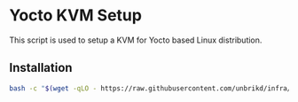 # Yocto KVM Setup

This script is used to setup a KVM for Yocto based Linux distribution.

## Installation

```bash
bash -c "$(wget -qLO - https://raw.githubusercontent.com/unbrikd/infra/refs/heads/master/proxmox/helpers/yocto-kvm/setup.sh)"
```